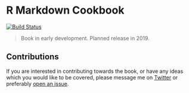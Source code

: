 # R Markdown Cookbook

[![Build Status](https://travis-ci.org/mikey-harper/mastering-rmarkdown.svg?branch=master)](https://travis-ci.org/mikey-harper/mastering-rmarkdown)

> Book in early development. Planned release in 2019.

## Contributions

If you are interested in contributing towards the book, or have any ideas which you would like to be covered, please message me on [Twitter](https://twitter.com/@MikeyLHarper) or preferably [open an issue](https://github.com/mikey-harper/mastering-rmarkdown/issues).
